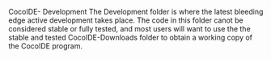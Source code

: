 CocoIDE- Development
The Development folder is where the latest bleeding edge active development takes place. The code in this folder canot be considered stable or fully tested, and most users will want to use the the stable and tested CocoIDE-Downloads folder to obtain a working copy of the CocoIDE program.
